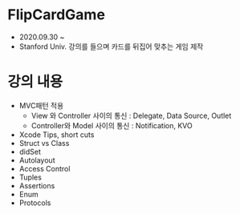 # FlipCardGame
- 2020.09.30 ~
- Stanford Univ. 강의를 들으며 카드를 뒤집어 맞추는 게임 제작

# 강의 내용
- MVC패턴 적용
  - View 와 Controller 사이의 통신 : Delegate, Data Source, Outlet
  - Controller와 Model 사이의 통신 : Notification, KVO
- Xcode Tips, short cuts
- Struct vs Class
- didSet
- Autolayout
- Access Control
- Tuples
- Assertions
- Enum
- Protocols
